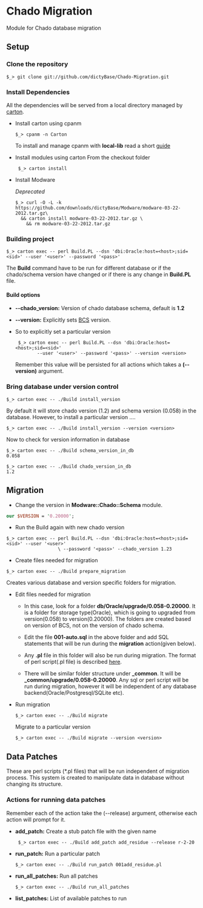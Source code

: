 # Chado Migration
Module for Chado database migration

## Setup
### Clone the repository

```shell
$_> git clone git://github.com/dictyBase/Chado-Migration.git
```

### Install Dependencies

All the dependencies will be served from a local directory managed by
[carton](https://metacpan.org/module/Carton).

* Install carton using cpanm

	 ```shell
    $_> cpanm -n Carton
   ```

   To install and manage cpanm with __local-lib__ read a short
   [guide](http://dictybase.github.com/perl-setup/index.html)


* Install modules using carton
  From the checkout folder

   ```shell
    $_> carton install
   ```

* Install Modware

	*Deprecated*

	```shell
	$_> curl -O -L -k https://github.com/downloads/dictyBase/Modware/modware-03-22-2012.tar.gz\
	  && carton install modware-03-22-2012.tar.gz \
	    && rm modware-03-22-2012.tar.gz
	```

### Building project

```shell
$_> carton exec -- perl Build.PL --dsn 'dbi:Oracle:host=<host>;sid=<sid>' --user '<user>' --password '<pass>' 
```
  The __Build__ command have to be run for different database or if the chado/schema
  version have changed or if there is any change in  __Build.PL__ file. 

#### Build options

+ **--chado_version:** Version of chado database schema,  default is **1.2**
+ **--version:** Explicitly sets [BCS](https://metacpan.org/module/Bio::Chado::Schema)
                 version.

+ So to explicitly set a particular version
  ```shell
   $_> carton exec -- perl Build.PL --dsn 'dbi:Oracle:host=<host>;sid=<sid>' 
          --user '<user>' --password '<pass>' --version <version>
   ```
   Remember this value will be persisted for all actions which takes a **(--version)**
   argument.

### Bring database under version control

```shell
$_> carton exec -- ./Build install_version
```
By default it will store chado version (1.2) and schema version (0.058) in the database.
However,  to install a particular version ....

```shell
$_> carton exec -- ./Build install_version --version <version>
```

Now to check for version information in database

```shell
$_> carton exec -- ./Build schema_version_in_db
0.058

$_> carton exec -- ./Build chado_version_in_db
1.2
```

## Migration

+ Change the version in __Modware::Chado::Schema__ module.

```perl
our $VERSION = '0.20000';
```
+ Run the Build again with new chado version
```shell
$_> carton exec -- perl Build.PL --dsn 'dbi:Oracle:host=<host>;sid=<sid>' --user '<user>'
                   \ --password '<pass>' --chado_version 1.23
```


+ Create files needed for migration
```shell
$_> carton exec -- ./Build prepare_migration
```
  Creates various database and version specific folders for migration. 

+ Edit files needed for migration
  
  * In this case, look for a folder **db/Oracle/upgrade/0.058-0.20000**. It is a folder for storage
    type(Oracle),  which is going to upgraded from version(0.058) to version(0.20000). The
    folders are created based on version of BCS,  not on the version of chado schema. 

  * Edit the file **001-auto.sql** in the above folder and add SQL statements that will be
    run during the **migration** action(given below).

  * Any  **.pl** file in this folder will also be run during migration. The format of perl script(.pl file) is described
    [here](https://metacpan.org/module/DBIx::Class::DeploymentHandler::DeployMethod::SQL::Translator#PERL-SCRIPTS).

  * There will be similar folder structure under **_common**. It will be
    **_common/upgrade/0.058-0.20000**. Any sql or perl script will be run during
    migration,  however it will be independent of any database
    backend(Oracle/Postgresql/SQLite etc).

+ Run migration

  ```shell
  $_> carton exec -- ./Build migrate
  ```

  Migrate to a particular version

  ```shell
  $_> carton exec -- ./Build migrate --version <version>
  ```

## Data Patches
These are perl scripts (*.pl files) that will be run independent of migration process. This
system is created to manipulate data in database without changing its structure.

### Actions for running data patches
Remember each of the action take the (--release) argument,  otherwise each action will
prompt for it.

+ **add_patch:** Create a stub patch file with the given name

  ```shell
   $_> carton exec -- ./Build add_patch add_residue --release r-2-20
  ```

+ **run_patch:** Run a particular patch

  ```shell
  $_> carton exec -- ./Build run_patch 001add_residue.pl
  ```

+ **run_all_patches:** Run all patches

  ```shell
  $_> carton exec -- ./Build run_all_patches
  ```

+ **list_patches:** List of available patches to run
